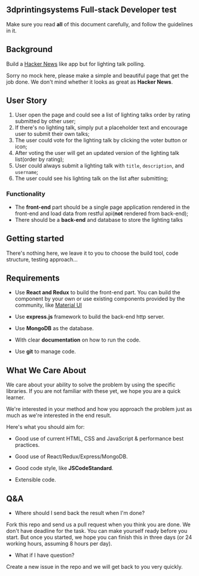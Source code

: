 3dprintingsystems Full-stack Developer test
-------------------------

Make sure you read **all** of this document carefully, and follow the guidelines in it.

## Background

Build a [Hacker News](https://news.ycombinator.com/) like app but for lighting talk polling.

Sorry no mock here, please make a simple and beautiful page that get the job done. We don't mind whether it looks as great as **Hacker News**.

## User Story

1. User open the page and could see a list of lighting talks order by rating submitted by other user;
2. If there's no lighting talk, simply put a placeholder text and encourage user to submit their own talks;
3. The user could vote for the lighting talk by clicking the voter button or icon;
4. After voting the user will get an updated version of the lighting talk list(order by rating);
5. User could always submit a lighting talk with `title`, `description`, and `username`;
6. The user could see his lighting talk on the list after submitting; 

### Functionality

* The **front-end** part should be a single page application rendered in the front-end and load data from restful api(**not** rendered from back-end);
* There should be a **back-end** and database to store the lighting talks

## Getting started

There's nothing here, we leave it to you to choose the build tool, code structure, testing approach...

## Requirements

- Use **React and Redux** to build the front-end part. You can build the component by your own or use existing components provided by the community, like [Material UI](https://github.com/callemall/material-ui)

- Use **express.js** framework to build the back-end http server.

- Use **MongoDB** as the database.

- With clear **documentation** on how to run the code.

- Use **git** to manage code.


## What We Care About

We care about your ability to solve the problem by using the specific libraries. If you are not familiar with these yet, we hope you are a quick learner.

We're interested in your method and how you approach the problem just as much as we're interested in the end result.

Here's what you should aim for:

- Good use of current HTML, CSS and JavaScript & performance best practices.

- Good use of React/Redux/Express/MongoDB.

- Good code style, like **JSCodeStandard**.

- Extensible code.

## Q&A

* Where should I send back the result when I'm done?

Fork this repo and send us a pull request when you think you are done. We don't have deadline for the task. You can make yourself ready before you start. But once you started, we hope you can finish this in three days (or 24 working hours, assuming 8 hours per day).

* What if I have question?

Create a new issue in the repo and we will get back to you very quickly.